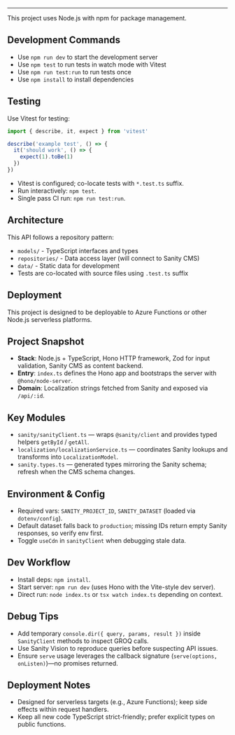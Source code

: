 ---

This project uses Node.js with npm for package management.

## Development Commands

- Use `npm run dev` to start the development server
- Use `npm test` to run tests in watch mode with Vitest
- Use `npm run test:run` to run tests once
- Use `npm install` to install dependencies

## Testing

Use Vitest for testing:

```ts
import { describe, it, expect } from 'vitest'

describe('example test', () => {
  it('should work', () => {
    expect(1).toBe(1)
  })
})
```

- Vitest is configured; co-locate tests with `*.test.ts` suffix.
- Run interactively: `npm test`.
- Single pass CI run: `npm run test:run`.

## Architecture

This API follows a repository pattern:

- `models/` - TypeScript interfaces and types
- `repositories/` - Data access layer (will connect to Sanity CMS)
- `data/` - Static data for development
- Tests are co-located with source files using `.test.ts` suffix

## Deployment

This project is designed to be deployable to Azure Functions or other Node.js serverless platforms.

## Project Snapshot

- **Stack**: Node.js + TypeScript, Hono HTTP framework, Zod for input validation, Sanity CMS as content backend.
- **Entry**: `index.ts` defines the Hono app and bootstraps the server with `@hono/node-server`.
- **Domain**: Localization strings fetched from Sanity and exposed via `/api/:id`.

## Key Modules

- `sanity/sanityClient.ts` — wraps `@sanity/client` and provides typed helpers `getById` / `getAll`.
- `localization/localizationService.ts` — coordinates Sanity lookups and transforms into `LocalizationModel`.
- `sanity.types.ts` — generated types mirroring the Sanity schema; refresh when the CMS schema changes.

## Environment & Config

- Required vars: `SANITY_PROJECT_ID`, `SANITY_DATASET` (loaded via `dotenv/config`).
- Default dataset falls back to `production`; missing IDs return empty Sanity responses, so verify env first.
- Toggle `useCdn` in `sanityClient` when debugging stale data.

## Dev Workflow

- Install deps: `npm install`.
- Start server: `npm run dev` (uses Hono with the Vite-style dev server).
- Direct run: `node index.ts` or `tsx watch index.ts` depending on context.

## Debug Tips

- Add temporary `console.dir({ query, params, result })` inside `SanityClient` methods to inspect GROQ calls.
- Use Sanity Vision to reproduce queries before suspecting API issues.
- Ensure `serve` usage leverages the callback signature (`serve(options, onListen)`)—no promises returned.

## Deployment Notes

- Designed for serverless targets (e.g., Azure Functions); keep side effects within request handlers.
- Keep all new code TypeScript strict-friendly; prefer explicit types on public functions.

